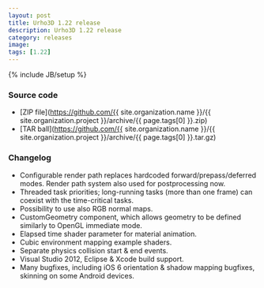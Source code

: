 ```yaml
---
layout: post
title: Urho3D 1.22 release
description: Urho3D 1.22 release
category: releases
image:
tags: [1.22]
---
```

{% include JB/setup %}

### Source code
- [ZIP file](https://github.com/{{ site.organization.name }}/{{ site.organization.project }}/archive/{{ page.tags[0] }}.zip)
- [TAR ball](https://github.com/{{ site.organization.name }}/{{ site.organization.project }}/archive/{{ page.tags[0] }}.tar.gz)

### Changelog
- Configurable render path replaces hardcoded forward/prepass/deferred modes. Render path system also used for postprocessing now.
- Threaded task priorities; long-running tasks (more than one frame) can coexist with the time-critical tasks.
- Possibility to use also RGB normal maps.
- CustomGeometry component, which allows geometry to be defined similarly to OpenGL immediate mode.
- Elapsed time shader parameter for material animation.
- Cubic environment mapping example shaders.
- Separate physics collision start & end events.
- Visual Studio 2012, Eclipse & Xcode build support.
- Many bugfixes, including iOS 6 orientation & shadow mapping bugfixes, skinning on some Android devices.
